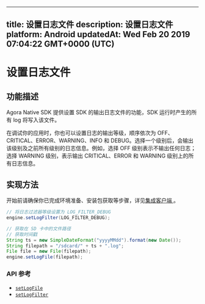 
---
title: 设置日志文件
description: 设置日志文件
platform: Android
updatedAt: Wed Feb 20 2019 07:04:22 GMT+0000 (UTC)
---
# 设置日志文件
## 功能描述
Agora Native SDK 提供设置 SDK 的输出日志文件的功能，SDK 运行时产生的所有 log 将写入该文件。

在调试你的应用时，你也可以设置日志的输出等级，顺序依次为 OFF、CRITICAL、ERROR、WARNING、INFO 和 DEBUG。选择一个级别后，会输出该级别及之前所有级别的日志信息。例如，选择 OFF 级别表示不输出任何日志；选择 WARNING 级别，表示输出 CRITICAL、ERROR 和 WARNING 级别上的所有日志信息。

## 实现方法
开始前请确保你已完成环境准备、安装包获取等步骤，详见[集成客户端 ](../../cn/Voice/android_video.md)。

```java
// 将日志过滤器等级设置为 LOG_FILTER_DEBUG
engine.setLogFilter(LOG_FILTER_DEBUG);

// 获取在 SD 卡中的文件路径
// 获取时间戳
String ts = new SimpleDateFormat("yyyyMMdd").format(new Date());
String filepath = "/sdcard/" + ts + ".log";
File file = new File(filepath);
engine.setLogFile(filepath);
```

### API 参考

- [`setLogFile`](https://docs.agora.io/cn/Voice/API%20Reference/java/classio_1_1agora_1_1rtc_1_1_rtc_engine.html?transId=ea42f050-0759-11e9-aad5-0347068be2f5#ab25d55c7f95903ff09280e308a977c08)
- [`setLogFilter`](https://docs.agora.io/cn/Voice/API%20Reference/java/classio_1_1agora_1_1rtc_1_1_rtc_engine.html?transId=ea42f050-0759-11e9-aad5-0347068be2f5#abb16ab61cebb6c676e1aab61030c3181)
